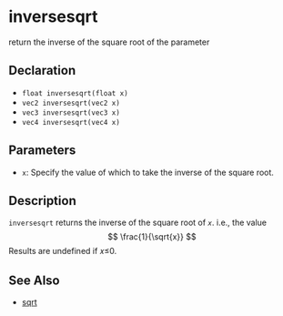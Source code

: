 # inversesqrt

return the inverse of the square root of the parameter

## Declaration
- ``float inversesqrt(float x)``
- ``vec2 inversesqrt(vec2 x)``
- ``vec3 inversesqrt(vec3 x)``
- ``vec4 inversesqrt(vec4 x)``
## Parameters
- ``x``:  Specify the value of which to take the inverse of the square root.
## Description
`inversesqrt` returns the inverse of the square root of _`x`_. i.e., the value
$$
\frac{1}{\sqrt{x}}
$$
Results are undefined if 𝑥≤0.
## See Also
- [sqrt](./sqrt)